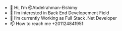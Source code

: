 - 👋 Hi, I’m @Abdelrahman-Elshimy
- 👀 I’m interested in Back End Developement Field
- 🌱 I’m currently Working as Full Stack .Net Developer
- 📫 How to reach me 
   +201124841951
